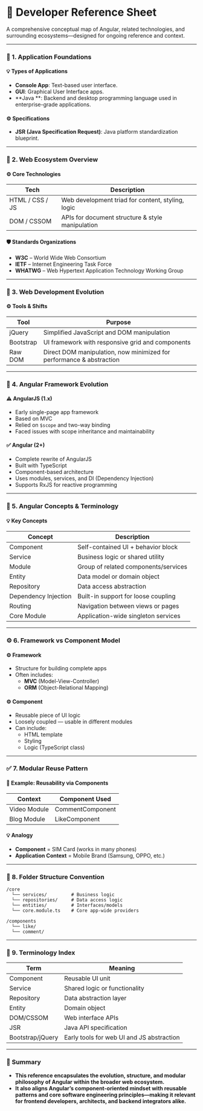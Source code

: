 # :rocket: Developer Reference Sheet

A comprehensive conceptual map of Angular, related technologies, and surrounding ecosystems—designed for ongoing reference and context.

---

### :triangular_ruler: 1. Application Foundations

#### :bulb: Types of Applications

- **Console App**: Text-based user interface.
- **GUI**: Graphical User Interface apps.
- **Java **: Backend and desktop programming language used in enterprise-grade applications.

#### :gear: Specifications

- **JSR (Java Specification Request)**: Java platform standardization blueprint.

---

### :dart: 2. Web Ecosystem Overview

#### :gear: Core Technologies

| Tech           | Description                                      |
|----------------|--------------------------------------------------|
| HTML / CSS / JS| Web development triad for content, styling, logic|
| DOM / CSSOM    | APIs for document structure & style manipulation |

#### :shield: Standards Organizations

- **W3C** – World Wide Web Consortium
- **IETF** – Internet Engineering Task Force
- **WHATWG** – Web Hypertext Application Technology Working Group

---

### :test_tube: 3. Web Development Evolution

#### :gear: Tools & Shifts

| Tool         | Purpose                                         |
|--------------|-------------------------------------------------|
| jQuery       | Simplified JavaScript and DOM manipulation      |
| Bootstrap    | UI framework with responsive grid and components|
| Raw DOM | Direct DOM manipulation, now minimized for performance & abstraction |

---

### :rocket: 4. Angular Framework Evolution

#### :warning: AngularJS (1.x)

- Early single-page app framework
- Based on MVC
- Relied on `$scope` and two-way binding
- Faced issues with scope inheritance and maintainability

#### :white_check_mark: Angular (2+)

- Complete rewrite of AngularJS
- Built with TypeScript
- Component-based architecture
- Uses modules, services, and DI (Dependency Injection)
- Supports RxJS for reactive programming

---

### :brain: 5. Angular Concepts & Terminology

#### :bulb: Key Concepts

| Concept             | Description                          |
|---------------------|--------------------------------------|
| Component           | Self-contained UI + behavior block   |
| Service             | Business logic or shared utility     |
| Module              | Group of related components/services |
| Entity              | Data model or domain object          |
| Repository          | Data access abstraction              |
| Dependency Injection| Built-in support for loose coupling  |
| Routing             | Navigation between views or pages    |
| Core Module         | Application-wide singleton services  |

---

### :gear: 6. Framework vs Component Model

#### :gear: Framework

- Structure for building complete apps
- Often includes:
  - **MVC** (Model-View-Controller)
  - **ORM** (Object-Relational Mapping)

#### :gear: Component

- Reusable piece of UI logic
- Loosely coupled — usable in different modules
- Can include:
  - HTML template
  - Styling
  - Logic (TypeScript class)

---

### :white_check_mark: 7. Modular Reuse Pattern

#### :test_tube: Example: Reusability via Components

| Context      | Component Used   |
|--------------|------------------|
| Video Module | CommentComponent |
| Blog Module  | LikeComponent    |

#### :bulb: Analogy

- **Component** = SIM Card (works in many phones)
- **Application Context** = Mobile Brand (Samsung, OPPO, etc.)

---

### :triangular_ruler: 8. Folder Structure Convention

```plaintext
/core
  └── services/         # Business logic
  └── repositories/     # Data access logic
  └── entities/         # Interfaces/models
  └── core.module.ts    # Core app-wide providers

/components
  └── like/
  └── comment/
```

---

### :dart: 9. Terminology Index

| Term         | Meaning                      |
|--------------|-----------------------------|
| Component    | Reusable UI unit            |
| Service      | Shared logic or functionality|
| Repository   | Data abstraction layer      |
| Entity       | Domain object               |
| DOM/CSSOM    | Web interface APIs          |
| JSR          | Java API specification      |
| Bootstrap/jQuery | Early tools for web UI and JS abstraction |

---

### :rocket: Summary

- **This reference encapsulates the evolution, structure, and modular philosophy of Angular within the broader web ecosystem.**
- **It also aligns Angular’s component-oriented mindset with reusable patterns and core software engineering principles—making it relevant for frontend developers, architects, and backend integrators alike.**